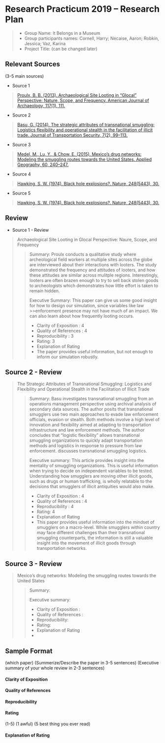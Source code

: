 # Research Practicum 2019 – Research Plan 

> * Group Name: It Belongs in a Museum
> * Group participants names: Cornell, Harry; Necaise, Aaron; Robkin, Jessica; Vaz, Karina
> * Project Title: (can be changed later)

## Relevant Sources

(3-5 main sources)
* Source 1
> [Proulx, B. B. (2013). Archaeological Site Looting in “Glocal” Perspective: Nature, Scope, and Frequency. American Journal of  Archaeology, 117(1), 111.](/relevant_papers/proulx.pdf)

* Source 2
> [Basu, G. (2014). The strategic attributes of transnational smuggling: Logistics flexibility and operational stealth in the facilitation of illicit trade. Journal of Transportation Security, 7(2), 99–113.](https://doi.org/10.1007/s12198-013-0132-0)

* Source 3
> [Medel, M., Lu, Y., & Chow, E. (2015). Mexico’s drug networks: Modeling the smuggling routes towards the United States. Applied Geography, 60, 240–247.](https://doi.org/10.1016/j.apgeog.2014.10.018)

* Source 4
> [Hawking, S. W. (1974). Black hole explosions?. Nature, 248(5443), 30.](http://citeseerx.ist.psu.edu/viewdoc/download?doi=10.1.1.75.3702&rep=rep1&type=pdf)

* Source 5
> [Hawking, S. W. (1974). Black hole explosions?. Nature, 248(5443), 30.](http://citeseerx.ist.psu.edu/viewdoc/download?doi=10.1.1.75.3702&rep=rep1&type=pdf)

## Review

* Source 1 - Review
> Archaeological Site Looting in Glocal Perspective: Naure, Scope, and Frequency
>> Summary: Proulx conducts a qualitative study where archeological field workers at multiple sites across the globe are interviewed about their interactions with looters. The study demonstrated the frequency and attitudes of looters, and how these attitudes are similar across mulitple regions. Interestingly, looters are often brazen enough to try to sell back stolen goods to archeologists which demonstrates how little effort is taken to remain hidden.
>>
>> Executive Summary: This paper can give us some good insight for how to design our simulation, since variables like law >>enforcement presence may not have much of an impact. We can also learn about how frequently looting occurs. 
>>  * Clarity of Exposition : 4
>>  * Quality of References : 4
>>  * Reproducibility : 3
>>  * Rating: 3
>>  * Explanation of Rating
>>  * The paper provides useful information, but not enough to inform our simulation robustly. 

## Source 2 - Review
> The Strategic Attributes of Transnational Smuggling: Logistics and Flexibility and Operational Stealth in the Facilitation of Illicit Trade
>> Summary: Basu investigates transnational smuggling from an operations management perspective using archival analysis of secondary data sources. The author posits that transnational smugglers use two main approaches to evade law enforcement officials, evasion or stealth. Both methods involve a high level of innovation and flexibility aimed at adapting to transportation infrastructure and law enforcement methods. The author concludes that “logistic flexibility” allows transnational smuggling organizations to quickly adapt transportation methods and logistics in response to pressure from law enforcement. discusses transnational smuggling logistics.
>>
>> Executive summary: This article provides insight into the mentality of smuggling organizations. This is useful information when trying to decide on independent variables to be tested. Understanding how smugglers are moving other illicit goods, such as drugs or human trafficking, is wholly relatable to the decisions that smugglers of illicit antiquities would also make. 
>>  * Clarity of Exposition : 4
>>  * Quality of References : 4
>>  * Reproducibility : 4
>>  * Rating: 4
>>  * Explanation of Rating
>>  * This paper provides useful information into the mindset of smugglers on a macro-level. While smugglers within country may face different challenges than their transnational smuggling counterparts, the information is still a valuable insight into the movement of illicit goods through transportation networks. 

## Source 3 - Review
> Mexico’s drug networks: Modeling the smuggling routes towards the United States
>> Summary: 
>>
>> Executive summary:  
>>  * Clarity of Exposition : 
>>  * Quality of References : 
>>  * Reproducibility: 
>>  * Rating: 
>>  * Explanation of Rating
>>  * 

## Sample Format
(which paper)
(Summerize/Describe the paper in 3-5 sentences)
(Executive summary of your whole review in 2-3 sentences)

#### Clarity of Exposition

#### Quality of References

#### Reproducibility

#### Rating

(1-5)
(1 awful)
(5 best thing you ever read)

#### Explanation of Rating



